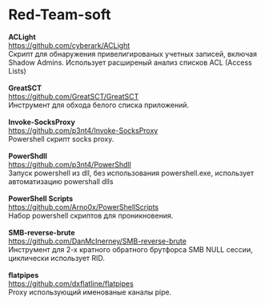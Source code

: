 # Red-Team-soft

<b>ACLight</b><br>
https://github.com/cyberark/ACLight<br>
Скрипт для обнаружения привелигированых учетных записей, включая Shadow Admins. Использует расширеный анализ списков ACL (Access Lists)<br>
<br>
<b>GreatSCT</b><br>
https://github.com/GreatSCT/GreatSCT<br>
Инструмент для обхода белого списка приложений.<br>
<br>
<b>Invoke-SocksProxy</b><br>
https://github.com/p3nt4/Invoke-SocksProxy<br>
Powershell скрипт socks proxy.<br>
<br>
<b>PowerShdll</b><br>
https://github.com/p3nt4/PowerShdll<br>
Запуск powershell из dll, без использования powershell.exe, использует автоматизацию powershall dlls<br>
<br>
<b>PowerShell Scripts</b><br>
https://github.com/Arno0x/PowerShellScripts<br>
Набор powershell скриптов для проникновения.<br>
<br>
<b>SMB-reverse-brute</b><br>
https://github.com/DanMcInerney/SMB-reverse-brute<br>
Инструмент для 2-х кратного обратного брутфорса SMB NULL сессии, циклически использует RID.<br>
<br>
<b>flatpipes</b><br>
https://github.com/dxflatline/flatpipes<br>
Proxy использующий именованые каналы pipe.<br>
<br>
